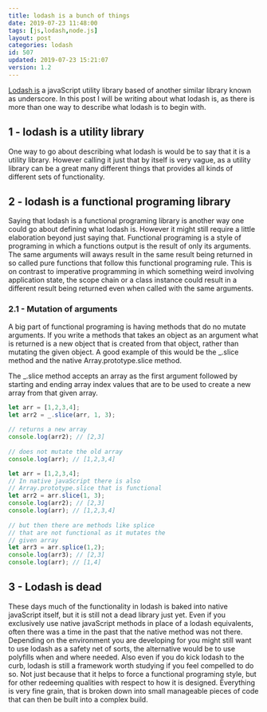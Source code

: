 ```yaml
---
title: lodash is a bunch of things
date: 2019-07-23 11:48:00
tags: [js,lodash,node.js]
layout: post
categories: lodash
id: 507
updated: 2019-07-23 15:21:07
version: 1.2
---
```


[Lodash is](https://lodash.com/docs/4.17.14) a javaScript utility library based of another similar library known as underscore. In this post I will be writing about what lodash is, as there is more than one way to describe what lodash is to begin with.

<!-- more -->

## 1 - lodash is a utility library

One way to go about describing what lodash is would be to say that it is a utility library. However calling it just that by itself is very vague, as a utility library can be a great many different things that provides all kinds of different sets of functionality.

## 2 - lodash is a functional programing library

Saying that lodash is a functional programing library is another way one could go about defining what lodash is. However it might still require a little elaboration beyond just saying that. Functional programing is a style of programing in which a functions output is the result of only its arguments. The same arguments will aways result in the same result being returned in so called pure functions that follow this functional programing rule. This is on contrast to imperative programming in which something weird involving application state, the scope chain or a class instance could result in a different result being returned even when called with the same arguments.

### 2.1 - Mutation of arguments

A big part of functional programing is having methods that do no mutate arguments. If you write a methods that takes an object as an argument what is returned is a new object that is created from that object, rather than mutating the given object. A good example of this would be the \_.slice method and the native Array.prototype.slice method.

The \_.slice method accepts an array as the first argument followed by starting and ending array index values that are to be used to create a new array from that given array.

```js
let arr = [1,2,3,4];
let arr2 = _.slice(arr, 1, 3);
 
// returns a new array
console.log(arr2); // [2,3]
 
// does not mutate the old array
console.log(arr); // [1,2,3,4]
```

```js
let arr = [1,2,3,4];
// In native javaScript there is also
// Array.prototype.slice that is functional
let arr2 = arr.slice(1, 3);
console.log(arr2); // [2,3]
console.log(arr); // [1,2,3,4]
 
// but then there are methods like splice
// that are not functional as it mutates the
// given array
let arr3 = arr.splice(1,2);
console.log(arr3); // [2,3]
console.log(arr); // [1,4]
```

## 3 - Lodash is dead

These days much of the functionality in lodash is baked into native javaScript itself, but it is still not a dead library just yet. Even if you exclusively use native javaScript methods in place of a lodash equivalents, often there was a time in the past that the native method was not there. Depending on the environment you are developing for you might still want to use lodash as a safety net of sorts, the alternative would be to use polyfills when and where needed. Also even if you do kick lodash to the curb, lodash is still a framework worth studying if you feel compelled to do so. Not just because that it helps to force a functional programing style, but for other redeeming qualities with respect to how it is designed. Everything is very fine grain, that is broken down into small manageable pieces of code that can then be built into a complex build.